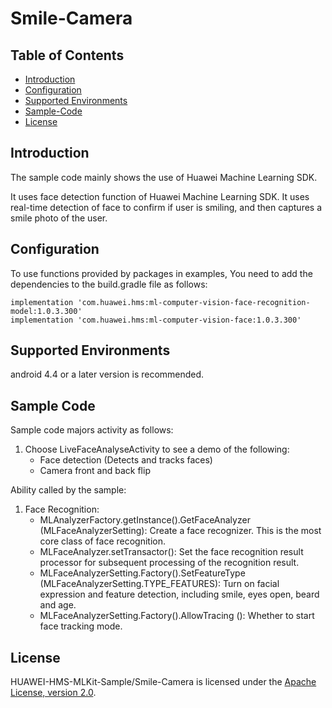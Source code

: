 # Smile-Camera

## Table of Contents

 * [Introduction](#introduction)
 * [Configuration ](#configuration )
 * [Supported Environments](#supported-environments)
 * [Sample-Code](#Sample-Code)
 * [License](#license)


## Introduction
The sample code mainly shows the use of Huawei Machine Learning SDK.

It uses face detection function of Huawei Machine Learning SDK. It uses real-time detection of face to confirm if user is smiling, and then captures a smile photo of the user.


## Configuration
To use functions provided by packages in examples, You need to add the dependencies to the build.gradle file as follows:

    implementation 'com.huawei.hms:ml-computer-vision-face-recognition-model:1.0.3.300'
    implementation 'com.huawei.hms:ml-computer-vision-face:1.0.3.300'

## Supported Environments
android 4.4 or a later version is recommended.


## Sample Code
Sample code majors activity as follows:
   1. Choose LiveFaceAnalyseActivity to see a demo of the following:
      - Face detection (Detects and tracks faces)
      - Camera front and back flip


   Ability called by the sample:
   1. Face Recognition:
      - MLAnalyzerFactory.getInstance().GetFaceAnalyzer (MLFaceAnalyzerSetting): Create a face recognizer. This is the most core class of face recognition.
      - MLFaceAnalyzer.setTransactor(): Set the face recognition result processor for subsequent processing of the recognition result.
      - MLFaceAnalyzerSetting.Factory().SetFeatureType (MLFaceAnalyzerSetting.TYPE_FEATURES): Turn on facial expression and feature detection, including smile, eyes open, beard and age.
      - MLFaceAnalyzerSetting.Factory().AllowTracing (): Whether to start face tracking mode.

##  License
HUAWEI-HMS-MLKit-Sample/Smile-Camera is licensed under the [Apache License, version 2.0](http://www.apache.org/licenses/LICENSE-2.0).
